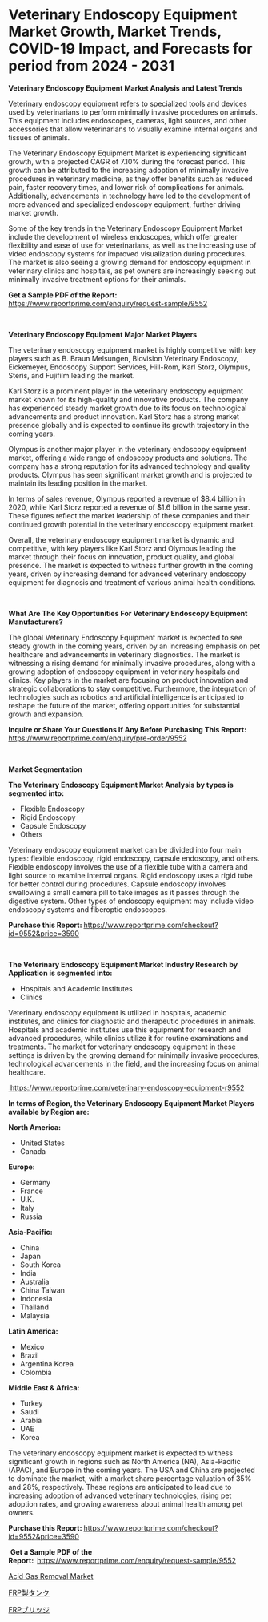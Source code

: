 <p><h1>Veterinary Endoscopy Equipment Market Growth, Market Trends, COVID-19 Impact, and Forecasts for period from 2024 - 2031</h1></p><p><strong>Veterinary Endoscopy Equipment Market Analysis and Latest Trends</strong></p>
<p><p>Veterinary endoscopy equipment refers to specialized tools and devices used by veterinarians to perform minimally invasive procedures on animals. This equipment includes endoscopes, cameras, light sources, and other accessories that allow veterinarians to visually examine internal organs and tissues of animals.</p><p>The Veterinary Endoscopy Equipment Market is experiencing significant growth, with a projected CAGR of 7.10% during the forecast period. This growth can be attributed to the increasing adoption of minimally invasive procedures in veterinary medicine, as they offer benefits such as reduced pain, faster recovery times, and lower risk of complications for animals. Additionally, advancements in technology have led to the development of more advanced and specialized endoscopy equipment, further driving market growth.</p><p>Some of the key trends in the Veterinary Endoscopy Equipment Market include the development of wireless endoscopes, which offer greater flexibility and ease of use for veterinarians, as well as the increasing use of video endoscopy systems for improved visualization during procedures. The market is also seeing a growing demand for endoscopy equipment in veterinary clinics and hospitals, as pet owners are increasingly seeking out minimally invasive treatment options for their animals.</p></p>
<p><strong>Get a Sample PDF of the Report:&nbsp;</strong> <a href="https://www.reportprime.com/enquiry/request-sample/9552">https://www.reportprime.com/enquiry/request-sample/9552</a></p>
<p>&nbsp;</p>
<p><strong>Veterinary Endoscopy Equipment Major Market Players</strong></p>
<p><p>The veterinary endoscopy equipment market is highly competitive with key players such as B. Braun Melsungen, Biovision Veterinary Endoscopy, Eickemeyer, Endoscopy Support Services, Hill-Rom, Karl Storz, Olympus, Steris, and Fujifilm leading the market.</p><p>Karl Storz is a prominent player in the veterinary endoscopy equipment market known for its high-quality and innovative products. The company has experienced steady market growth due to its focus on technological advancements and product innovation. Karl Storz has a strong market presence globally and is expected to continue its growth trajectory in the coming years.</p><p>Olympus is another major player in the veterinary endoscopy equipment market, offering a wide range of endoscopy products and solutions. The company has a strong reputation for its advanced technology and quality products. Olympus has seen significant market growth and is projected to maintain its leading position in the market.</p><p>In terms of sales revenue, Olympus reported a revenue of $8.4 billion in 2020, while Karl Storz reported a revenue of $1.6 billion in the same year. These figures reflect the market leadership of these companies and their continued growth potential in the veterinary endoscopy equipment market.</p><p>Overall, the veterinary endoscopy equipment market is dynamic and competitive, with key players like Karl Storz and Olympus leading the market through their focus on innovation, product quality, and global presence. The market is expected to witness further growth in the coming years, driven by increasing demand for advanced veterinary endoscopy equipment for diagnosis and treatment of various animal health conditions.</p></p>
<p>&nbsp;</p>
<p><strong>What Are The Key Opportunities For Veterinary Endoscopy Equipment Manufacturers?</strong></p>
<p><p>The global Veterinary Endoscopy Equipment market is expected to see steady growth in the coming years, driven by an increasing emphasis on pet healthcare and advancements in veterinary diagnostics. The market is witnessing a rising demand for minimally invasive procedures, along with a growing adoption of endoscopy equipment in veterinary hospitals and clinics. Key players in the market are focusing on product innovation and strategic collaborations to stay competitive. Furthermore, the integration of technologies such as robotics and artificial intelligence is anticipated to reshape the future of the market, offering opportunities for substantial growth and expansion.</p></p>
<p><strong>Inquire or Share Your Questions If Any Before Purchasing This Report:</strong> <a href="https://www.reportprime.com/enquiry/pre-order/9552">https://www.reportprime.com/enquiry/pre-order/9552</a></p>
<p>&nbsp;</p>
<p><strong>Market Segmentation</strong></p>
<p><strong>The Veterinary Endoscopy Equipment Market Analysis by types is segmented into:</strong></p>
<p><ul><li>Flexible Endoscopy</li><li>Rigid Endoscopy</li><li>Capsule Endoscopy</li><li>Others</li></ul></p>
<p><p>Veterinary endoscopy equipment market can be divided into four main types: flexible endoscopy, rigid endoscopy, capsule endoscopy, and others. Flexible endoscopy involves the use of a flexible tube with a camera and light source to examine internal organs. Rigid endoscopy uses a rigid tube for better control during procedures. Capsule endoscopy involves swallowing a small camera pill to take images as it passes through the digestive system. Other types of endoscopy equipment may include video endoscopy systems and fiberoptic endoscopes.</p></p>
<p><strong>Purchase this Report:&nbsp;</strong><a href="https://www.reportprime.com/checkout?id=9552&price=3590">https://www.reportprime.com/checkout?id=9552&price=3590</a></p>
<p>&nbsp;</p>
<p><strong>The Veterinary Endoscopy Equipment Market Industry Research by Application is segmented into:</strong></p>
<p><ul><li>Hospitals and Academic Institutes</li><li>Clinics</li></ul></p>
<p><p>Veterinary endoscopy equipment is utilized in hospitals, academic institutes, and clinics for diagnostic and therapeutic procedures in animals. Hospitals and academic institutes use this equipment for research and advanced procedures, while clinics utilize it for routine examinations and treatments. The market for veterinary endoscopy equipment in these settings is driven by the growing demand for minimally invasive procedures, technological advancements in the field, and the increasing focus on animal healthcare.</p></p>
<p><a href="https://www.reportprime.com/veterinary-endoscopy-equipment-r9552">&nbsp;https://www.reportprime.com/veterinary-endoscopy-equipment-r9552</a></p>
<p><strong>In terms of Region, the Veterinary Endoscopy Equipment Market Players available by Region are:</strong></p>
<p>
    <p> <strong> North America: </strong>
        <ul>
            <li>United States</li>
            <li>Canada</li>
        </ul>
        </p> 
    <p> <strong> Europe: </strong>
        <ul>
            <li>Germany</li>
            <li>France</li>
            <li>U.K.</li>
            <li>Italy</li>
            <li>Russia</li>
        </ul>
        </p> 
    <p> <strong> Asia-Pacific: </strong>
        <ul>
            <li>China</li>
            <li>Japan</li>
            <li>South Korea</li>
            <li>India</li>
            <li>Australia</li>
            <li>China Taiwan</li>
            <li>Indonesia</li>
            <li>Thailand</li>
            <li>Malaysia</li>
        </ul>
        </p> 
    <p> <strong> Latin America: </strong>
        <ul>
            <li>Mexico</li>
            <li>Brazil</li>
            <li>Argentina Korea</li>
            <li>Colombia</li>
        </ul>
        </p> 
    <p> <strong> Middle East & Africa: </strong>
        <ul>
            <li>Turkey</li>
            <li>Saudi</li>
            <li>Arabia</li>
            <li>UAE</li>
            <li>Korea</li>
        </ul>
    </p>
    </p>
<p><p>The veterinary endoscopy equipment market is expected to witness significant growth in regions such as North America (NA), Asia-Pacific (APAC), and Europe in the coming years. The USA and China are projected to dominate the market, with a market share percentage valuation of 35% and 28%, respectively. These regions are anticipated to lead due to increasing adoption of advanced veterinary technologies, rising pet adoption rates, and growing awareness about animal health among pet owners.</p></p>
<p><strong>Purchase this Report: </strong><a href="https://www.reportprime.com/checkout?id=9552&price=3590">https://www.reportprime.com/checkout?id=9552&price=3590</a></p>
<p>&nbsp;<strong>Get a Sample PDF of the Report:&nbsp;&nbsp;</strong><a href="https://www.reportprime.com/enquiry/request-sample/9552">https://www.reportprime.com/enquiry/request-sample/9552</a></p>
<p><strong></strong></p>
<p><p><a href="https://view.publitas.com/reportprime-1/acid-gas-removal-market-outlook-industry-overview-and-forecast-2024-to-2031/">Acid Gas Removal Market</a></p><p><a href="https://github.com/DwightHuels1/Market-Research-Report-List-1/blob/main/550469578630.md">FRP製タンク</a></p><p><a href="https://github.com/tanyaali3/Market-Research-Report-List-1/blob/main/880879578629.md">FRPブリッジ</a></p></p>